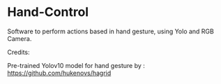 # Hand-Control
Software to perform actions based in hand gesture, using Yolo and RGB Camera.

Credits:

Pre-trained Yolov10 model for hand gesture by : https://github.com/hukenovs/hagrid
